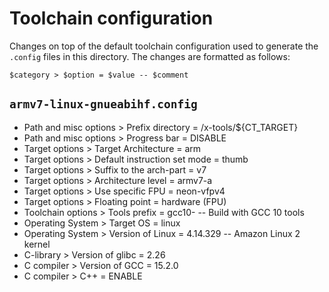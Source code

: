 # Toolchain configuration

Changes on top of the default toolchain configuration used to generate the
`.config` files in this directory. The changes are formatted as follows:

```
$category > $option = $value -- $comment
```

## `armv7-linux-gnueabihf.config`

- Path and misc options > Prefix directory = /x-tools/${CT_TARGET}
- Path and misc options > Progress bar = DISABLE
- Target options > Target Architecture = arm
- Target options > Default instruction set mode = thumb
- Target options > Suffix to the arch-part = v7
- Target options > Architecture level = armv7-a
- Target options > Use specific FPU = neon-vfpv4
- Target options > Floating point = hardware (FPU)
- Toolchain options > Tools prefix = gcc10- -- Build with GCC 10 tools
- Operating System > Target OS = linux
- Operating System > Version of Linux = 4.14.329 -- Amazon Linux 2 kernel
- C-library > Version of glibc = 2.26
- C compiler > Version of GCC = 15.2.0
- C compiler > C++ = ENABLE
